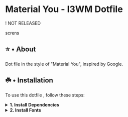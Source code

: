 # Material You - I3WM Dotfile
! NOT RELEASED 

screns

## ⭐ • About
Dot file in the style of "Material You", inspired by Google. 

## ☘️ • Installation

To use this dotfile , follow these steps:

<details> 
<summary><b>1. Install Dependencies</b></summary>

To install the required packages on different Linux distributions, use the following commands:

##### - Debian/Ubuntu-based:
```bash
$ sudo apt update && sudo apt install git unzip zip picom rofi bluez polybar thunar xclip feh -y
```
##### - Arch/Manjaro
```bash
sudo pacman -S git unzip zip picom rofi bluez polybar thunar xclip feh --noconfirm
```
##### - Fedora
```bash
sudo dnf install git unzip zip picom rofi bluez polybar thunar xclip feh -y
```
##### - OpenSUSE
```bash
sudo zypper install git unzip zip picom rofi bluez polybar thunar xclip feh -y
```
</details>

<details> 
<summary><b>2. Install Fonts</b></summary>

#### • Create a local fonts directory if it doesn't exist
```bash
mkdir -p ~/.local/share/fonts
```

#### • Download the fonts zip files
##### - JetBrainsMono
```bash
wget https://github.com/ryanoasis/nerd-fonts/releases/download/v3.2.1/JetBrainsMono.zip
```
##### - Google Sans
```bash
git clone https://github.com/hprobotic/Google-Sans-Font.git
```
##### - Iosevka
```bash
wget https://github.com/ryanoasis/nerd-fonts/releases/download/v3.2.1/Iosevka.zip
```

##### • Unzip and move the downloaded files
```bash
unzip JetBrainsMono.zip -d ~/.local/share/fonts/Iosevka
```
```bash
unzip Iosevka.zip -d ~/.local/share/fonts/Iosevka
```
```bash
mv JetBrainsMono/* ~/.local/share/fonts/Google-Sans-Font
```

##### • Clean up the downloaded zip file and extracted directory
```bash
rm -rf JetBrainsMono JetBrainsMono.zip
```
```bash
rm -rf Iosevka.zip
```
```bash
rm -rf Google-Sans-Font
```

### Acknowledgments
The Rofi theme **simple-tokyonight.rasi** was modified and taken from [Github Repository](https://github.com/newmanls/rofi-themes-collection)
